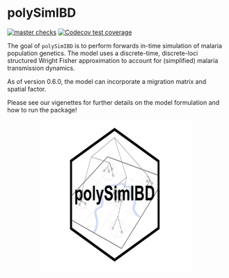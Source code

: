 # polySimIBD

<!-- badges: start -->
[![master checks](https://github.com/nickbrazeau/polySimIBD/workflows/master_build/badge.svg)](https://github.com/nickbrazeau/polySimIBD/actions)
[![Codecov test coverage](https://codecov.io/gh/nickbrazeau/polySimIBD/branch/master/graph/badge.svg)](https://codecov.io/gh/nickbrazeau/polySimIBD?branch=master)
<!-- badges: end -->


The goal of `polySimIBD` is to perform forwards in-time simulation of malaria population genetics. The model uses a discrete-time, discrete-loci structured Wright Fisher approximation to account for (simplified) malaria transmission dynamics.  

As of version 0.6.0, the model can incorporate a migration matrix and spatial factor. 

Please see our vigenettes for further details on the model formulation and how to run the package!

<p align="center">
<img src="https://raw.githubusercontent.com/nickbrazeau/polySimIBD/master/R_ignore/images/polysimibd_hexbadge.png" width="350" height="350">
</p>
